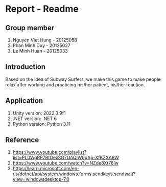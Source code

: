 # Report - Readme
## Group member
1. Nguyen Viet Hung - 20125058
2. Phan Minh Duy - 20125027
3. Le Minh Huan - 20125033
## Introduction  
Based on the idea of Subway Surfers, we make this game to make people relax after working and practicing his/her patient, his/her reaction.
## Application  
1. Unity version: 2022.3.9f1
2. .NET version: .NET 6
3. Python version: Python 3.11
## Reference
1. https://www.youtube.com/playlist?list=PL0WgRP7BtOez8O7UAQiW0qAp-XfKZXA9W
2. https://www.youtube.com/watch?v=NZde8Xt78Iw
3. https://learn.microsoft.com/en-us/dotnet/api/system.windows.forms.sendkeys.sendwait?view=windowsdesktop-7.0
